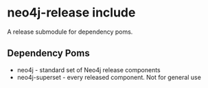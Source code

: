 neo4j-release include
=====================

A release submodule for dependency poms.

Dependency Poms
---------------

* neo4j - standard set of Neo4j release components
* neo4j-superset - every released component. Not for general use


